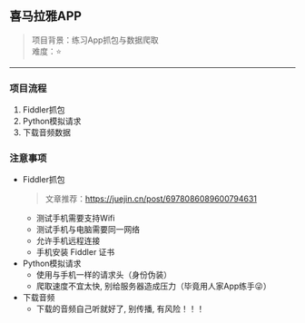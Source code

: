 ## 喜马拉雅APP
> 项目背景：练习App抓包与数据爬取  
> 难度：⭐
---
### 项目流程
1. Fiddler抓包
2. Python模拟请求
3. 下载音频数据

### 注意事项
- Fiddler抓包
  > 文章推荐：https://juejin.cn/post/6978086089600794631
  - 测试手机需要支持Wifi
  - 测试手机与电脑需要同一网络
  - 允许手机远程连接
  - 手机安装 Fiddler 证书
- Python模拟请求
  - 使用与手机一样的请求头（身份伪装）
  - 爬取速度不宜太快, 别给服务器造成压力（毕竟用人家App练手😜）
- 下载音频
  - 下载的音频自己听就好了, 别传播, 有风险！！！
   
 